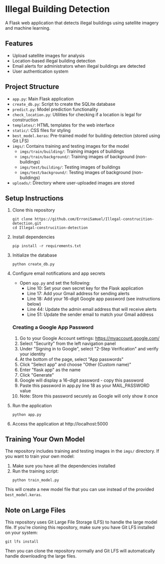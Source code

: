 # Illegal Building Detection

A Flask web application that detects illegal buildings using satellite imagery and machine learning.

## Features

- Upload satellite images for analysis
- Location-based illegal building detection
- Email alerts for administrators when illegal buildings are detected
- User authentication system

## Project Structure

- `app.py`: Main Flask application
- `create_db.py`: Script to create the SQLite database
- `predict.py`: Model prediction functionality
- `check_location.py`: Utilities for checking if a location is legal for construction
- `templates/`: HTML templates for the web interface
- `static/`: CSS files for styling
- `best_model.keras`: Pre-trained model for building detection (stored using Git LFS)
- `imgs/`: Contains training and testing images for the model
  - `imgs/train/building/`: Training images of buildings
  - `imgs/train/background/`: Training images of background (non-buildings)
  - `imgs/test/building/`: Testing images of buildings
  - `imgs/test/background/`: Testing images of background (non-buildings)
- `uploads/`: Directory where user-uploaded images are stored

## Setup Instructions

1. Clone this repository
   ```
   git clone https://github.com/ErroniSamuel/Illegal-construcition-detection.git
   cd Illegal-construcition-detection
   ```

2. Install dependencies
   ```
   pip install -r requirements.txt
   ```

3. Initialize the database
   ```
   python create_db.py
   ```

4. Configure email notifications and app secrets
   - Open `app.py` and set the following:
     - Line 10: Set your own secret key for the Flask application
     - Line 17: Add your Gmail address for sending alerts
     - Line 18: Add your 16-digit Google app password (see instructions below)
     - Line 44: Update the admin email address that will receive alerts
     - Line 51: Update the sender email to match your Gmail address

   ### Creating a Google App Password
   1. Go to your Google Account settings: https://myaccount.google.com/
   2. Select "Security" from the left navigation panel
   3. Under "Signing in to Google", select "2-Step Verification" and verify your identity
   4. At the bottom of the page, select "App passwords"
   5. Click "Select app" and choose "Other (Custom name)"
   6. Enter "flask app" as the name
   7. Click "Generate"
   8. Google will display a 16-digit password - copy this password
   9. Paste this password in app.py line 18 as your MAIL_PASSWORD value
   10. Note: Store this password securely as Google will only show it once

5. Run the application
   ```
   python app.py
   ```

6. Access the application at http://localhost:5000

## Training Your Own Model

The repository includes training and testing images in the `imgs/` directory. If you want to train your own model:

1. Make sure you have all the dependencies installed
2. Run the training script:
   ```
   python train_model.py
   ```

This will create a new model file that you can use instead of the provided `best_model.keras`.

## Note on Large Files

This repository uses Git Large File Storage (LFS) to handle the large model file. If you're cloning this repository, make sure you have Git LFS installed on your system:

```
git lfs install
```

Then you can clone the repository normally and Git LFS will automatically handle downloading the large files. 
